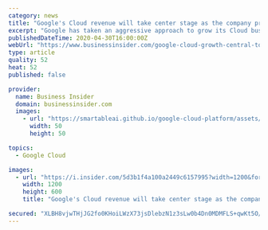 ```yaml
---
category: news
title: "Google's Cloud revenue will take center stage as the company prepares for economic downturn"
excerpt: "Google has taken an aggressive approach to grow its Cloud business segments to counter the anticipated downturn in its core advertising business."
publishedDateTime: 2020-04-30T16:00:00Z
webUrl: "https://www.businessinsider.com/google-cloud-growth-central-to-pandemic-strategy-2020-4"
type: article
quality: 52
heat: 52
published: false

provider:
  name: Business Insider
  domain: businessinsider.com
  images:
    - url: "https://smartableai.github.io/google-cloud-platform/assets/images/organizations/businessinsider.com-50x50.jpg"
      width: 50
      height: 50

topics:
  - Google Cloud

images:
  - url: "https://i.insider.com/5d3b1f4a100a2449c6157995?width=1200&format=jpeg"
    width: 1200
    height: 600
    title: "Google's Cloud revenue will take center stage as the company prepares for economic downturn"

secured: "XLBH8vjwTHjJG2fo0KHoiLWzX73jsDlebzN1z3sLw0b4Dn0MDMFLS+qwKt5O/NusnfPrpf0orx0NFVz+b3fcwlHaxLzQTuTX4jwFNLxKPu03tqzwd8zHZZLoVivG4gDNnvyCwBYUS3UbKrLZu/cdJGk3NyLVbOeqCkbUi04n6wLUzYF1nGu0jZLLmncm8GN3r4ztVlwNKZ1uujecXMGFOBd5jOSsUwU5QAIp+OZNFiNN4pF429iTykOH8SzjTyoaJnbwZPA2FIiQfvGgCce5xq/CAaOidAR3QEWxJVSlZ2bdAeqD36otWLMswqrL414jWk9c1gxGCa7uaVY6jk0QyAbnNf3YHv5V9OfofWTUvPzCIDpaXw59Y6n/ofU8AqgUzXwpnqySi/Es9uJfA9Whqa68YOo7q66LLJynSwvKok/OlU100Zdr+1t4MOW6WsMiR95yP0dW/PkNeIOlY/+t8ITemxfirVFrO6E5TVT9UnU=;y9liz71mlcvBtc63O0k8Bg=="
---
```


